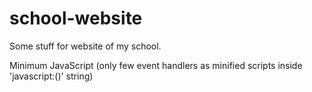 # school-website
Some stuff for website of my school.

Minimum JavaScript (only few event handlers as minified scripts inside 'javascript:()' string)
